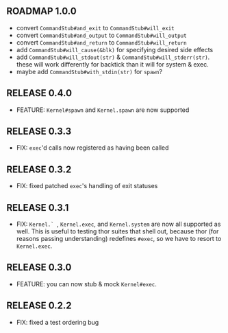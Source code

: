 ## ROADMAP 1.0.0

* convert `CommandStub#and_exit` to `CommandStub#will_exit`
* convert `CommandStub#and_output` to `CommandStub#will_output`
* convert `CommandStub#and_return` to `CommandStub#will_return`
* add `CommandStub#will_cause(&blk)` for specifying desired side effects
* add `CommandStub#will_stdout(str)` & `CommandStub#will_stderr(str)`. these will work differently for backtick than it will for system & exec.
* maybe add `CommandStub#with_stdin(str)` for `spawn`?

## RELEASE 0.4.0

* FEATURE: `Kernel#spawn` and `Kernel.spawn` are now supported

## RELEASE 0.3.3

* FIX: `exec`'d calls now registered as having been called

## RELEASE 0.3.2

* FIX: fixed patched `exec`'s handling of exit statuses

## RELEASE 0.3.1

* FIX: ``Kernel.` ``, `Kernel.exec`, and `Kernel.system` are now all supported as well. This is useful to testing thor suites that shell out, because thor (for reasons passing understanding) redefines `#exec`, so we have to resort to `Kernel.exec`.

## RELEASE 0.3.0

* FEATURE: you can now stub & mock `Kernel#exec`.

## RELEASE 0.2.2

* FIX: fixed a test ordering bug
